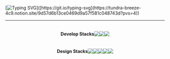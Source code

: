 <!--## Hi there 👋-->
[![Typing SVG](https://readme-typing-svg.demolab.com?font=Eulyoo1945&pause=1000&width=435&lines=Hi%2C+I'm+Hamin%2C+Frontend+%26+Designer!)]([https://git.io/typing-svg](https://tundra-breeze-4c9.notion.site/9d57d6b13ce0469d9a57f581c048743d?pvs=4))
<hr />

<!--[![Top Langs](https://github-readme-stats.vercel.app/api/top-langs/?username=Hxmxx)](https://github.com/anuraghazra/github-readme-stats)-->
<div style="display: flex; justify-content: center; align-items: center;">
  <h4>Develop Stacks</h4>
  <img src="https://img.shields.io/badge/Next-20232a.svg?style=for-the-badge&logo=nextdotjs&logoColor=000000" /> <img src="https://img.shields.io/badge/react-20232a.svg?style=for-the-badge&logo=react&logoColor=61DAFB" /> <img src="https://img.shields.io/badge/typescript-20232a.svg?style=for-the-badge&logo=typescript&logoColor=3178C6" />
</div>
<div style="display: flex; justify-content: center; align-items: center;">
  <h4>Design Stacks</h4>
  <img src="https://img.shields.io/badge/figma-20232a.svg?style=for-the-badge&logo=figma&logoColor=F24E1E" /> <img src="https://img.shields.io/badge/photoshop-20232a.svg?style=for-the-badge&logo=adobephotoshop&logoColor=31A8FF" /> <img src="https://img.shields.io/badge/illustrator-20232a.svg?style=for-the-badge&logo=adobeillustrator&logoColor=FF9A00" /> <img src="https://img.shields.io/badge/premierepro-20232a.svg?style=for-the-badge&logo=adobepremierepro&logoColor=9999FF" /> <img src="https://img.shields.io/badge/aftereffect-20232a.svg?style=for-the-badge&logo=adobeaftereffects&logoColor=9999FF" />
</div>






<!--**Hxmxx/Hxmxx** is a ✨ _special_ ✨ repository because its `README.md` (this file) appears on your GitHub profile.

Here are some ideas to get you started:

- 🔭 I’m currently working on ...
- 🌱 I’m currently learning ...
- 👯 I’m looking to collaborate on ...
- 🤔 I’m looking for help with ...
- 💬 Ask me about ...
- 📫 How to reach me: ...
- 😄 Pronouns: ...
- ⚡ Fun fact: ...
-->
